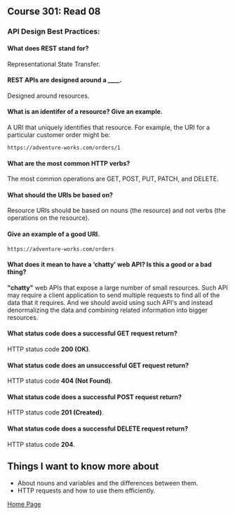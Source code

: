 ## **Course 301: Read 08**


### **API Design Best Practices:**
#### **What does REST stand for?**
Representational State Transfer.

#### **REST APIs are designed around a ____.**
Designed around resources.

#### **What is an identifer of a resource? Give an example.**
A URI that uniquely identifies that resource. For example, the URI for a particular customer order might be:
    
    https://adventure-works.com/orders/1



#### **What are the most common HTTP verbs?**
The most common operations are GET, POST, PUT, PATCH, and DELETE.

#### **What should the URIs be based on?**
Resource URIs should be based on nouns (the resource) and not verbs (the operations on the resource).

#### **Give an example of a good URI.**

    https://adventure-works.com/orders


#### **What does it mean to have a ‘chatty’ web API? Is this a good or a bad thing?**
**"chatty"** web APIs that expose a large number of small resources. Such API may require a client application to send multiple requests to find all of the data that it requires. And we should avoid using such API's and instead denormalizing the data and combining related information into bigger resources.

#### **What status code does a successful GET request return?**
HTTP status code **200 (OK)**.

#### **What status code does an unsuccessful GET request return?**
HTTP status code **404 (Not Found)**.

#### **What status code does a successful POST request return?**
HTTP status code **201 (Created)**.

#### **What status code does a successful DELETE request return?**
HTTP status code **204**.




## Things I want to know more about
+ About nouns and variables and the differences between them.
+ HTTP requests and how to use them efficiently.



[Home Page](../README.md)
